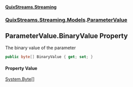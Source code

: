 #### [QuixStreams.Streaming](index.md 'index')
### [QuixStreams.Streaming.Models](QuixStreams.Streaming.Models.md 'QuixStreams.Streaming.Models').[ParameterValue](ParameterValue.md 'QuixStreams.Streaming.Models.ParameterValue')

## ParameterValue.BinaryValue Property

The binary value of the parameter

```csharp
public byte[] BinaryValue { get; set; }
```

#### Property Value
[System.Byte](https://docs.microsoft.com/en-us/dotnet/api/System.Byte 'System.Byte')[[]](https://docs.microsoft.com/en-us/dotnet/api/System.Array 'System.Array')